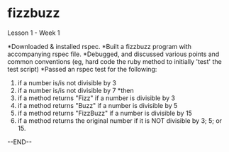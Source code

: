 fizzbuzz
========

Lesson 1 - Week 1

*Downloaded & installed rspec.
*Built a fizzbuzz program with accompanying rspec file.
*Debugged, and discussed various points and common conventions (eg, hard code the ruby method to initially 'test' the test script)
*Passed an rspec test for the following:
1. if a number is/is not divisible by 3
2. if a number is/is not divisible by 7
*then
3. if a method returns "Fizz" if a number is divisible by 3
4. if a method returns "Buzz" if a number is divisible by 5 
5. if a method returns "FizzBuzz" if a number is divisible by 15
6. if a method returns the original number if it is NOT divisible by 3; 5; or 15. 

--END--



